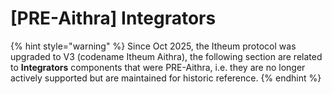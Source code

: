 # \[PRE-Aithra] Integrators

{% hint style="warning" %}
Since Oct 2025, the Itheum protocol was upgraded to V3 (codename Itheum Aithra), the following section are related to **Integrators** components that were PRE-Aithra, i.e. they are no longer actively supported but are maintained for historic reference.
{% endhint %}
